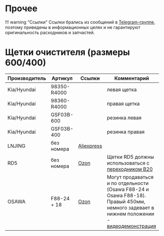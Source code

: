 # Прочее

!!! warning "Ссылки"
    Ссылки брались из сообщений в [Telegram-группе](https://t.me/Kia_Sportage_5_Turbo), поэтому приведены в информационных целях и не гарантируют оригинальность расходников и запчастей.

# Щетки очистителя (размеры 600/400)

| Производитель | Артикул | Ссылки | Комментарий|
|---|---|---| --- |
| Kia/Hyundai | 98350-R4000 | | левая щетка |
| Kia/Hyundai | 98360-R4000| | правая щетка |
| Kia/Hyundai | GSF03B-600 | | резинка левая | 
| Kia/Hyundai | GSF03B-400 | | резинка правая |
| LNJING | без номера | [Aliexpress](https://aliexpress.ru/item/1005009068323895.html) | |
|RD5| без номера |[Ozon](https://ozon.ru/t/h1orqeG)| Щетки RD5 должны использоваться с [переходником B20](./accessories.md#_8)|
| OSAWA | F88-24 + 18 | [Ozon](https://ozon.ru/t/dQ7Kq08)| Могут продаваться и по отдельности (Osawa F88-24 и Osawa F88-18). Правый 450мм, немного задевает в нижнем положении - [видеодемонстрация](https://t.me/Kia_Sportage_5_Turbo/36159/117977?single) |